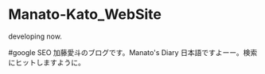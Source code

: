 # Manato-Kato_WebSite
developing now.


#google SEO
加藤愛斗のブログです。Manato's Diary
日本語ですよーー。検索にヒットしますように。
